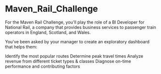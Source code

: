 # Maven_Rail_Challenge

For the Maven Rail Challenge, you'll play the role of a BI Developer for National Rail, a company that provides business services to passenger train operators in England, Scotland, and Wales.

You've been asked by your manager to create an exploratory dashboard that helps them:

Identify the most popular routes
Determine peak travel times
Analyze revenue from different ticket types & classes
Diagnose on-time performance and contributing factors
